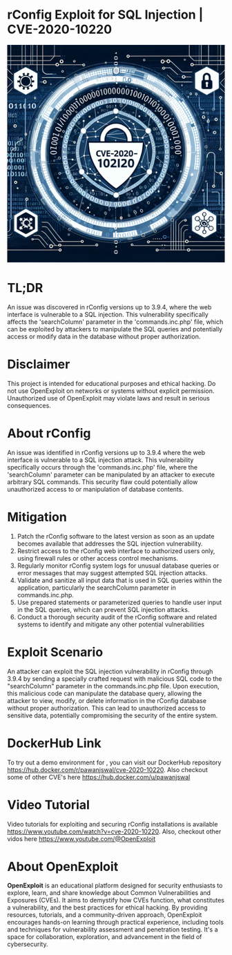 # rConfig Exploit for SQL Injection | CVE-2020-10220
![CVE-2020-10220](https://raw.githubusercontent.com/pawanjswal/pawanjswal.github.io/master/cve-2020-10220/assets/thumbnail.jpg)

# TL;DR
An issue was discovered in rConfig versions up to 3.9.4, where the web interface is vulnerable to a SQL injection. This vulnerability specifically affects the 'searchColumn' parameter in the 'commands.inc.php' file, which can be exploited by attackers to manipulate the SQL queries and potentially access or modify data in the database without proper authorization.

# Disclaimer
This project is intended for educational purposes and ethical hacking. Do not use OpenExploit on networks or systems without explicit permission. Unauthorized use of OpenExploit may violate laws and result in serious consequences.

# About rConfig
An issue was identified in rConfig versions up to 3.9.4 where the web interface is vulnerable to a SQL injection attack. This vulnerability specifically occurs through the 'commands.inc.php' file, where the 'searchColumn' parameter can be manipulated by an attacker to execute arbitrary SQL commands. This security flaw could potentially allow unauthorized access to or manipulation of database contents.

# Mitigation
1. Patch the rConfig software to the latest version as soon as an update becomes available that addresses the SQL injection vulnerability.
2. Restrict access to the rConfig web interface to authorized users only, using firewall rules or other access control mechanisms.
3. Regularly monitor rConfig system logs for unusual database queries or error messages that may suggest attempted SQL injection attacks.
4. Validate and sanitize all input data that is used in SQL queries within the application, particularly the searchColumn parameter in commands.inc.php.
5. Use prepared statements or parameterized queries to handle user input in the SQL queries, which can prevent SQL injection attacks.
6. Conduct a thorough security audit of the rConfig software and related systems to identify and mitigate any other potential vulnerabilities

# Exploit Scenario
An attacker can exploit the SQL injection vulnerability in rConfig through 3.9.4 by sending a specially crafted request with malicious SQL code to the "searchColumn" parameter in the commands.inc.php file. Upon execution, this malicious code can manipulate the database query, allowing the attacker to view, modify, or delete information in the rConfig database without proper authorization. This can lead to unauthorized access to sensitive data, potentially compromising the security of the entire system.

# DockerHub Link
To try out a demo environment for , you can visit our DockerHub repository https://hub.docker.com/r/pawanjswal/cve-2020-10220. Also checkout some of other CVE's here https://hub.docker.com/u/pawanjswal

# Video Tutorial
Video tutorials for exploiting  and securing rConfig installations is available https://www.youtube.com/watch?v=cve-2020-10220. Also, checkout other vidos here https://www.youtube.com/@OpenExploit

# About OpenExploit
**OpenExploit** is an educational platform designed for security enthusiasts to explore, learn, and share knowledge about Common Vulnerabilities and Exposures (CVEs). It aims to demystify how CVEs function, what constitutes a vulnerability, and the best practices for ethical hacking. By providing resources, tutorials, and a community-driven approach, OpenExploit encourages hands-on learning through practical experience, including tools and techniques for vulnerability assessment and penetration testing. It's a space for collaboration, exploration, and advancement in the field of cybersecurity.